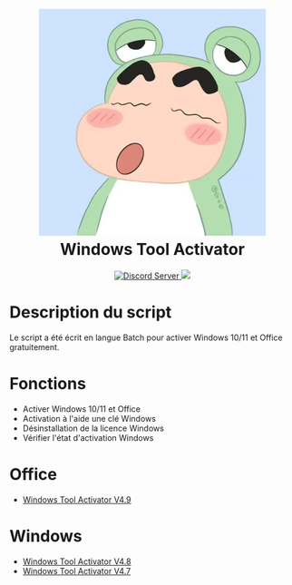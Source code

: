 <h1 align="center">
  <br>
  <a href="https://officialsimonia94.wordpress.com/"><img src="https://github.com/simonia94/simonia94/blob/main/20210804115011.jpg"></a>
  <br>
  Windows Tool Activator
  <br>
</h1>

<p align="center">
<a href="https://discord.io/simonia94">
    <img src="https://discordapp.com/api/guilds/853681828501127178/widget.png?style=shield" alt="Discord Server">
  </a>
  <a href="https://officialsimonia94.wordpress.com/">
    <img src="https://img.shields.io/badge/Site-Simonia94-blue?style=flat-square&logo=appveyor">
  </a>
  </p>
  
# Description du script
Le script a été écrit en langue Batch pour activer Windows 10/11 et Office gratuitement.<br>

# Fonctions
- Activer Windows 10/11 et Office
- Activation à l'aide une clé Windows
- Désinstallation de la licence Windows
- Vérifier l'état d'activation Windows

# Office
- [Windows Tool Activator V4.9](https://github.com/simonia94/Windows-Tool-Activator/releases/download/V4.9/Windows-Tool-Activator-V4.9.bat)

# Windows
- [Windows Tool Activator V4.8](https://github.com/simonia94/Windows-Tool-Activator/releases/download/V4.8/Windows-Tool-Activator-V.4.8.bat)
- [Windows Tool Activator V4.7](https://github.com/simonia94/Windows-Tool-Activator/releases/download/V4.7/Windows-Tool-Activator-V.4.7.bat)

